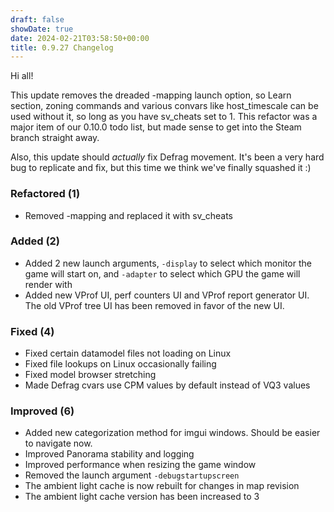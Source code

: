 ```yaml
---
draft: false
showDate: true
date: 2024-02-21T03:58:50+00:00
title: 0.9.27 Changelog
---
```


Hi all!

This update removes the dreaded -mapping launch option, so Learn section, zoning commands and various convars like host_timescale can be used without it, so long as you have sv_cheats set to 1. This refactor was a major item of our 0.10.0 todo list, but made sense to get into the Steam branch straight away.

Also, this update should *actually* fix Defrag movement. It's been a very hard bug to replicate and fix, but this time we think we've finally squashed it :)

### Refactored (1)

- Removed -mapping and replaced it with sv_cheats
### Added (2)

- Added 2 new launch arguments, `-display` to select which monitor the game will start on, and `-adapter` to select which GPU the game will render with
- Added new VProf UI, perf counters UI and VProf report generator UI. The old VProf tree UI has been removed in favor of the new UI.
### Fixed (4)

- Fixed certain datamodel files not loading on Linux
- Fixed file lookups on Linux occasionally failing
- Fixed model browser stretching
- Made Defrag cvars use CPM values by default instead of VQ3 values
### Improved (6)

- Added new categorization method for imgui windows. Should be easier to navigate now.
- Improved Panorama stability and logging
- Improved performance when resizing the game window
- Removed the launch argument `-debugstartupscreen`
- The ambient light cache is now rebuilt for changes in map revision
- The ambient light cache version has been increased to 3
